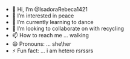 - 👋 Hi, I’m @IsadoraRebeca1421
- 👀 I’m interested in peace
- 🌱 I’m currently learning to dance
- 💞️ I’m looking to collaborate on  with recycling
- 📫 How to reach me ... walking 
- 😄 Pronouns: ... she\her
- ⚡ Fun fact: ... i am hetero rsrssrs

<!---
IsadoraRebeca1421/IsadoraRebeca1421 is a ✨ special ✨ repository because its `README.md` (this file) appears on your GitHub profile.
You can click the Preview link to take a look at your changes.
--->
